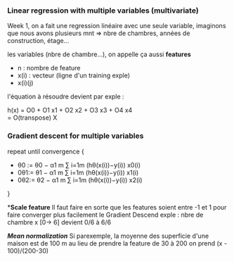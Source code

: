 ### Linear regression with multiple variables (multivariate)

Week 1, on a fait une regression linéaire avec une seule variable, imaginons que nous avons plusieurs mnt => nbre de chambres, années de construction, étage...

les variables (nbre de chambre...), on appelle ça aussi **features**  

 - n : nombre de feature
 - x(i) : vecteur (ligne d'un training exple)
 - x(i)(j)
 
 l'équation à résoudre devient par exple :   
 
 h(x) = O0 + O1 x1 + O2 x2 + O3 x3 + O4 x4  
      = O(transpose) X
 
 ### Gradient descent for multiple variables
 
 repeat until convergence
 {
   - θ0 := θ0 − α1 m ∑ i=1m (hθ(x(i))−y(i)) x0(i)   
   - 0θ1:= θ1 − α1 m ∑ i=1m (hθ(x(i))−y(i)) x1(i)   
   - 0θ2:= θ2 − α1 m ∑ i=1m (hθ(x(i))−y(i)) x2(i)  
   
}


***Scale feature**
Il faut faire en sorte que les features soient entre -1 et 1 pour faire converger plus facilement le Gradient Descend
exple : nbre de chambre x [0-> 6] devient 0/6 à 6/6
 
***Mean normalization***
Si parexemple, la moyenne des superficie d'une maison est de 100 m
au lieu de prendre la feature de 30 à 200 on prend (x - 100)/(200-30)
